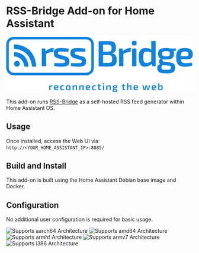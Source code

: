 # RSS-Bridge Add-on for Home Assistant

![RSS-Bridge](https://raw.githubusercontent.com/christopherjnash/home-assistant-addons/main/rss-bridge/logo.png)

This add-on runs [RSS-Bridge](https://github.com/RSS-Bridge/rss-bridge) as a self-hosted RSS feed generator within Home Assistant OS.

## Usage

Once installed, access the Web UI via:  
`http://<YOUR_HOME_ASSISTANT_IP>:8085/`

## Build and Install

This add-on is built using the Home Assistant Debian base image and Docker.

## Configuration

No additional user configuration is required for basic usage.

![Supports aarch64 Architecture][aarch64-shield]
![Supports amd64 Architecture][amd64-shield]
![Supports armhf Architecture][armhf-shield]
![Supports armv7 Architecture][armv7-shield]
![Supports i386 Architecture][i386-shield]

[aarch64-shield]: https://img.shields.io/badge/aarch64-yes-green.svg
[amd64-shield]: https://img.shields.io/badge/amd64-yes-green.svg
[armhf-shield]: https://img.shields.io/badge/armhf-yes-green.svg
[armv7-shield]: https://img.shields.io/badge/armv7-yes-green.svg
[i386-shield]: https://img.shields.io/badge/i386-yes-green.svg
